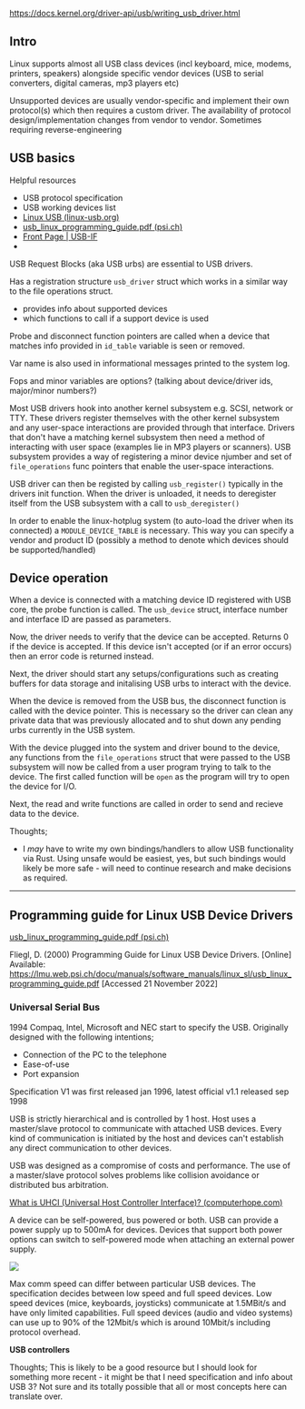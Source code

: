 https://docs.kernel.org/driver-api/usb/writing_usb_driver.html


## Intro
Linux supports almost all USB class devices (incl keyboard, mice, modems, printers, speakers) alongside specific vendor devices (USB to serial converters, digital cameras, mp3 players etc)

Unsupported devices are usually vendor-specific and implement their own protocol(s) which then requires a custom driver. The availability of protocol design/implementation changes from vendor to vendor. Sometimes requiring reverse-engineering

## USB basics
Helpful resources
+ USB protocol specification
+ USB working devices list
+ [Linux USB (linux-usb.org)](http://www.linux-usb.org/)
+ [usb_linux_programming_guide.pdf (psi.ch)](https://lmu.web.psi.ch/docu/manuals/software_manuals/linux_sl/usb_linux_programming_guide.pdf)
+ [Front Page | USB-IF](https://www.usb.org/)
+ 

USB Request Blocks (aka USB urbs) are essential to USB drivers.

Has a registration structure `usb_driver` struct which works in a similar way to the file operations struct.
+ provides info about supported devices
+ which functions to call if a support device is used

Probe and disconnect function pointers are called when a device that matches info provided in `id_table` variable is seen or removed.

Var name is also used in informational messages printed to the system log.

Fops and minor variables are options? (talking about device/driver ids, major/minor numbers?)

Most USB drivers hook into another kernel subsystem e.g. SCSI, network or TTY. These drivers register themselves with the other kernel subsystem and any user-space interactions are provided through that interface. Drivers that don't have a matching kernel subsystem then need a method of interacting with user space (examples lie in MP3 players or scanners). USB subsystem provides a way of registering a minor device njumber and set of  `file_operations` func pointers that enable the user-space interactions. 

USB driver can then be registed by calling `usb_register()` typically in the drivers init function. When the driver is unloaded, it needs to deregister itself from the USB subsystem with a call to `usb_deregister()`

In order to enable the linux-hotplug system (to auto-load the driver when its connected) a `MODULE_DEVICE_TABLE` is necessary. This way you can specify a vendor and product ID (possibly a method to denote which devices should be supported/handled)

## Device operation
When a device is connected with a matching device ID registered with USB core, the probe function is called. The `usb_device` struct, interface number and interface ID are passed as parameters.

Now, the driver needs to verify that the device can be accepted. Returns 0 if the device is accepted. If this device isn't accepted (or if an error occurs) then an error code is returned instead.

Next, the driver should start any setups/configurations such as creating buffers for data storage and initalising USB urbs to interact with the device.

When the device is removed from the USB bus, the disconnect function is called with the device pointer. This is necessary so the driver can clean any private data that was previously allocated and to shut down any pending urbs currently in the USB system.

With the device plugged into the system and driver bound to the device, any functions from the `file_operations` struct that were passed to the USB subsystem will now be called from a user program trying to talk to the device.  The first called function will be `open` as the program will try to open the device for I/O. 

Next, the read and write functions are called in order to send and recieve data to the device.

Thoughts;
+ I *may* have to write my own bindings/handlers to allow USB functionality via Rust. Using unsafe would be easiest, yes, but such bindings would likely be more safe - will need to continue research and make decisions as required.


----

## Programming guide for Linux USB Device Drivers
[usb_linux_programming_guide.pdf (psi.ch)](https://lmu.web.psi.ch/docu/manuals/software_manuals/linux_sl/usb_linux_programming_guide.pdf)

Fliegl, D. (2000) Programming Guide for Linux USB Device Drivers. [Online] Available: https://lmu.web.psi.ch/docu/manuals/software_manuals/linux_sl/usb_linux_programming_guide.pdf [Accessed 21 November 2022]

### Universal Serial Bus
1994
Compaq, Intel, Microsoft and NEC start to specify the USB. Originally designed with the following intentions;
+ Connection of the PC to the telephone
+ Ease-of-use
+ Port expansion

Specification V1 was first released jan 1996, latest official v1.1 released sep 1998

USB is strictly hierarchical and is controlled by 1 host. Host uses a master/slave protocol to communicate with attached USB devices. Every kind of communication is initiated by the host and devices can't establish any direct communication to other devices.

USB was designed as a compromise of costs and performance. The use of a master/slave protocol solves problems like collision avoidance or distributed bus arbitration. 

[What is UHCI (Universal Host Controller Interface)? (computerhope.com)](https://www.computerhope.com/jargon/u/uhci.htm)

A device can be self-powered, bus powered or both. USB can provide a power supply up to 500mA for devices. Devices that support both power options can switch to self-powered mode when attaching an external power supply.

![](USB%20topology.PNG)

Max comm speed can differ between particular USB devices. The specification decides between low speed and full speed devices. Low speed devices (mice, keyboards, joysticks) communicate at 1.5MBit/s and have only limited capabilities. Full speed devices (audio and video systems) can use up to 90% of the 12Mbit/s which is around 10Mbit/s including protocol overhead.

**USB controllers**




Thoughts;
This is likely to be a good resource but I should look for something more recent - it might be that I need specification and info about USB 3? Not sure and its totally possible that all or most concepts here can translate over.






